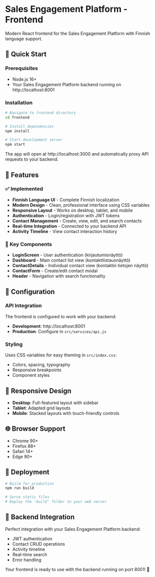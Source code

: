 # Sales Engagement Platform - Frontend

Modern React frontend for the Sales Engagement Platform with Finnish language support.

## 🚀 Quick Start

### Prerequisites
- Node.js 16+ 
- Your Sales Engagement Platform backend running on http://localhost:8001

### Installation

```bash
# Navigate to frontend directory
cd frontend

# Install dependencies
npm install

# Start development server
npm start
```

The app will open at http://localhost:3000 and automatically proxy API requests to your backend.

## 🎨 Features

### ✅ Implemented
- **Finnish Language UI** - Complete Finnish localization
- **Modern Design** - Clean, professional interface using CSS variables
- **Responsive Layout** - Works on desktop, tablet, and mobile
- **Authentication** - Login/registration with JWT tokens
- **Contact Management** - Create, view, edit, and search contacts
- **Real-time Integration** - Connected to your backend API
- **Activity Timeline** - View contact interaction history

### 🎯 Key Components
- **LoginScreen** - User authentication (kirjautumisnäyttö)
- **Dashboard** - Main contact list view (kontaktilistausnäyttö)
- **ContactDetails** - Individual contact view (kontaktin tietojen näyttö)
- **ContactForm** - Create/edit contact modal
- **Header** - Navigation with search functionality

## 🔧 Configuration

### API Integration
The frontend is configured to work with your backend:
- **Development**: http://localhost:8001
- **Production**: Configure in `src/services/api.js`

### Styling
Uses CSS variables for easy theming in `src/index.css`:
- Colors, spacing, typography
- Responsive breakpoints
- Component styles

## 📱 Responsive Design

- **Desktop**: Full-featured layout with sidebar
- **Tablet**: Adapted grid layouts
- **Mobile**: Stacked layouts with touch-friendly controls

## 🌐 Browser Support

- Chrome 90+
- Firefox 88+
- Safari 14+
- Edge 90+

## 🚀 Deployment

```bash
# Build for production
npm run build

# Serve static files
# Deploy the 'build' folder to your web server
```

## 🔗 Backend Integration

Perfect integration with your Sales Engagement Platform backend:
- JWT authentication
- Contact CRUD operations
- Activity timeline
- Real-time search
- Error handling

Your frontend is ready to use with the backend running on port 8001! 🎯